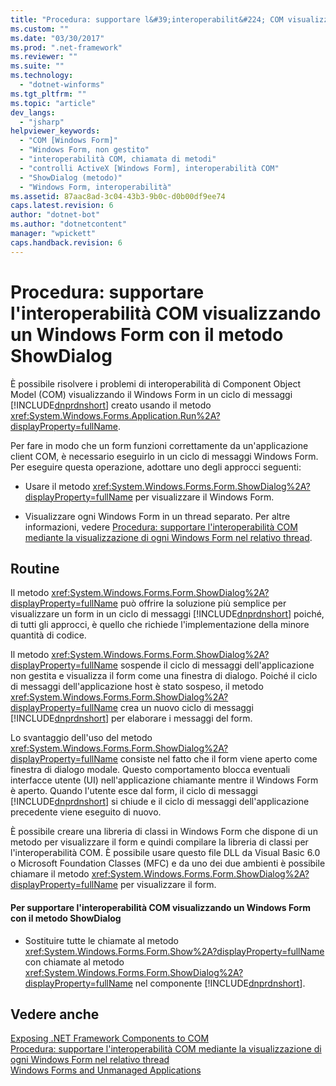 ```yaml
---
title: "Procedura: supportare l&#39;interoperabilit&#224; COM visualizzando un Windows Form con il metodo ShowDialog | Microsoft Docs"
ms.custom: ""
ms.date: "03/30/2017"
ms.prod: ".net-framework"
ms.reviewer: ""
ms.suite: ""
ms.technology: 
  - "dotnet-winforms"
ms.tgt_pltfrm: ""
ms.topic: "article"
dev_langs: 
  - "jsharp"
helpviewer_keywords: 
  - "COM [Windows Form]"
  - "Windows Form, non gestito"
  - "interoperabilità COM, chiamata di metodi"
  - "controlli ActiveX [Windows Form], interoperabilità COM"
  - "ShowDialog (metodo)"
  - "Windows Form, interoperabilità"
ms.assetid: 87aac8ad-3c04-43b3-9b0c-d0b00df9ee74
caps.latest.revision: 6
author: "dotnet-bot"
ms.author: "dotnetcontent"
manager: "wpickett"
caps.handback.revision: 6
---
```

# Procedura: supportare l&#39;interoperabilit&#224; COM visualizzando un Windows Form con il metodo ShowDialog
È possibile risolvere i problemi di interoperabilità di Component Object Model \(COM\) visualizzando il Windows Form in un ciclo di messaggi [!INCLUDE[dnprdnshort](../../../../includes/dnprdnshort-md.md)] creato usando il metodo <xref:System.Windows.Forms.Application.Run%2A?displayProperty=fullName>.  
  
 Per fare in modo che un form funzioni correttamente da un'applicazione client COM, è necessario eseguirlo in un ciclo di messaggi Windows Form. Per eseguire questa operazione, adottare uno degli approcci seguenti:  
  
-   Usare il metodo <xref:System.Windows.Forms.Form.ShowDialog%2A?displayProperty=fullName> per visualizzare il Windows Form.  
  
-   Visualizzare ogni Windows Form in un thread separato. Per altre informazioni, vedere [Procedura: supportare l'interoperabilità COM mediante la visualizzazione di ogni Windows Form nel relativo thread](../../../../docs/framework/winforms/advanced/how-to-support-com-interop-by-displaying-each-windows-form-on-its-own-thread.md).  
  
## Routine  
 Il metodo <xref:System.Windows.Forms.Form.ShowDialog%2A?displayProperty=fullName> può offrire la soluzione più semplice per visualizzare un form in un ciclo di messaggi [!INCLUDE[dnprdnshort](../../../../includes/dnprdnshort-md.md)] poiché, di tutti gli approcci, è quello che richiede l'implementazione della minore quantità di codice.  
  
 Il metodo <xref:System.Windows.Forms.Form.ShowDialog%2A?displayProperty=fullName> sospende il ciclo di messaggi dell'applicazione non gestita e visualizza il form come una finestra di dialogo. Poiché il ciclo di messaggi dell'applicazione host è stato sospeso, il metodo <xref:System.Windows.Forms.Form.ShowDialog%2A?displayProperty=fullName> crea un nuovo ciclo di messaggi [!INCLUDE[dnprdnshort](../../../../includes/dnprdnshort-md.md)] per elaborare i messaggi del form.  
  
 Lo svantaggio dell'uso del metodo <xref:System.Windows.Forms.Form.ShowDialog%2A?displayProperty=fullName> consiste nel fatto che il form viene aperto come finestra di dialogo modale. Questo comportamento blocca eventuali interfacce utente \(UI\) nell'applicazione chiamante mentre il Windows Form è aperto. Quando l'utente esce dal form, il ciclo di messaggi [!INCLUDE[dnprdnshort](../../../../includes/dnprdnshort-md.md)] si chiude e il ciclo di messaggi dell'applicazione precedente viene eseguito di nuovo.  
  
 È possibile creare una libreria di classi in Windows Form che dispone di un metodo per visualizzare il form e quindi compilare la libreria di classi per l'interoperabilità COM. È possibile usare questo file DLL da Visual Basic 6.0 o Microsoft Foundation Classes \(MFC\) e da uno dei due ambienti è possibile chiamare il metodo <xref:System.Windows.Forms.Form.ShowDialog%2A?displayProperty=fullName> per visualizzare il form.  
  
#### Per supportare l'interoperabilità COM visualizzando un Windows Form con il metodo ShowDialog  
  
-   Sostituire tutte le chiamate al metodo <xref:System.Windows.Forms.Form.Show%2A?displayProperty=fullName> con chiamate al metodo <xref:System.Windows.Forms.Form.ShowDialog%2A?displayProperty=fullName> nel componente [!INCLUDE[dnprdnshort](../../../../includes/dnprdnshort-md.md)].  
  
## Vedere anche  
 [Exposing .NET Framework Components to COM](../../../../docs/framework/interop/exposing-dotnet-components-to-com.md)   
 [Procedura: supportare l'interoperabilità COM mediante la visualizzazione di ogni Windows Form nel relativo thread](../../../../docs/framework/winforms/advanced/how-to-support-com-interop-by-displaying-each-windows-form-on-its-own-thread.md)   
 [Windows Forms and Unmanaged Applications](../../../../docs/framework/winforms/advanced/windows-forms-and-unmanaged-applications.md)